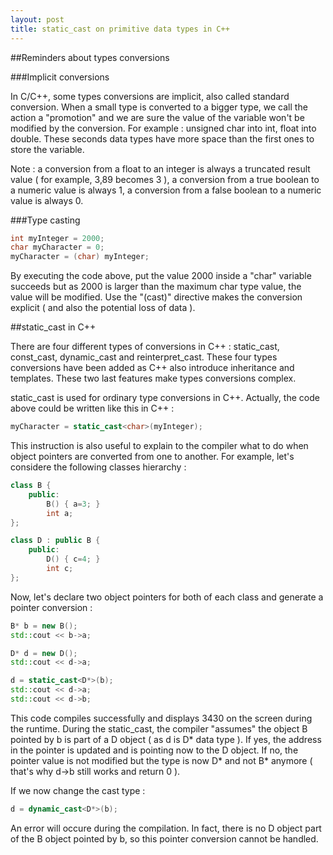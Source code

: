 ```yaml
---
layout: post
title: static_cast on primitive data types in C++
---
```


##Reminders about types conversions

###Implicit conversions

In C/C++, some types conversions are implicit, also called standard conversion. When a small type is converted to a bigger type, we call the action a "promotion" and we are sure the value of the variable won't be modified by the conversion. For example : unsigned char into int, float into double. These seconds data types have more space than the first ones to store the variable.

Note : a conversion from a float to an integer is always a truncated result value ( for example, 3,89 becomes 3 ), a conversion from a true boolean to a numeric value is always 1, a conversion from a false boolean to a numeric value is always 0.

###Type casting

```c
int myInteger = 2000;
char myCharacter = 0;
myCharacter = (char) myInteger;
```

By executing the code above, put the value 2000 inside a "char" variable succeeds but as 2000 is larger than the maximum char type value, the value will be modified. Use the "(cast)" directive makes the conversion explicit ( and also the potential loss of data ).

##static_cast in C++

There are four different types of conversions in C++ : static_cast, const_cast, dynamic_cast and reinterpret_cast. These four types conversions have been added as C++ also introduce inheritance and templates. These two last features make types conversions complex.

static_cast is used for ordinary type conversions in C++. Actually, the code above could be written like this in C++ :

```c++
myCharacter = static_cast<char>(myInteger);
```

This instruction is also useful to explain to the compiler what to do when object pointers are converted from one to another. For example, let's considere the following classes hierarchy :

```c++
class B {
    public:
        B() { a=3; }
        int a;
};

class D : public B {
    public:
        D() { c=4; }
        int c;
};
```

Now, let's declare two object pointers for both of each class and generate a pointer conversion :

```c++
B* b = new B();
std::cout << b->a;

D* d = new D();
std::cout << d->a;

d = static_cast<D*>(b);
std::cout << d->a;
std::cout << d->b;
```

This code compiles successfully and displays 3430 on the screen during the runtime. During the static_cast, the compiler "assumes" the object B pointed by b is part of a D object ( as d is D* data type ). If yes, the address in the pointer is updated and is pointing now to the D object. If no, the pointer value is not modified but the type is now D* and not B* anymore ( that's why d->b still works and return 0 ).

If we now change the cast type :

```c++
d = dynamic_cast<D*>(b);
```

An error will occure during the compilation. In fact, there is no D object part of the B object pointed by b, so this pointer conversion cannot be handled.
